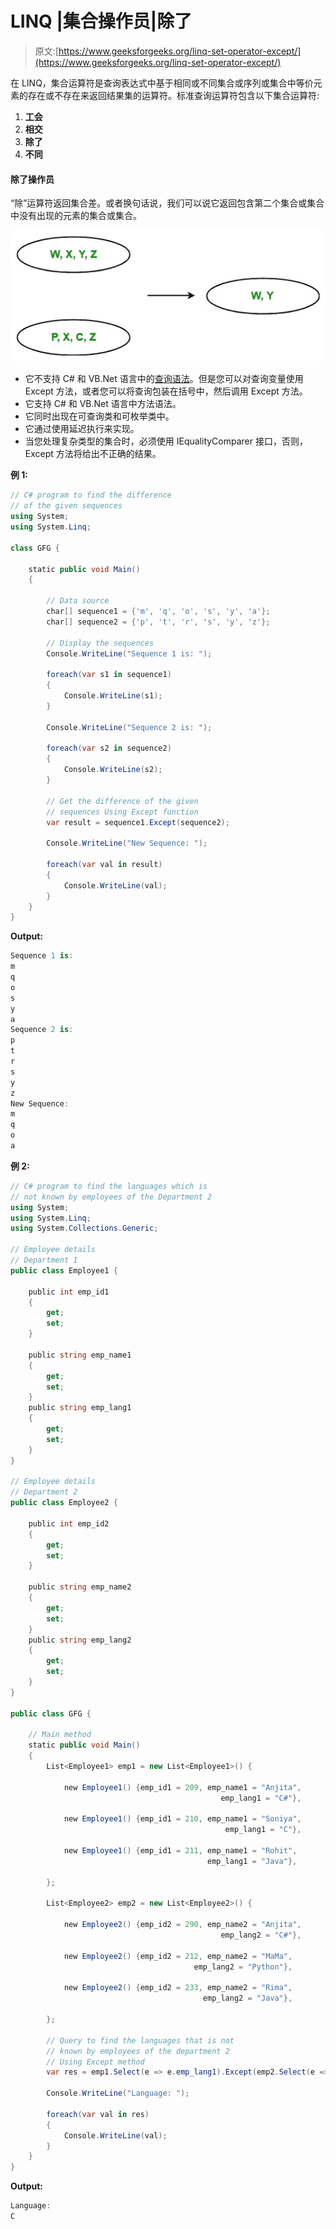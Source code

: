 # LINQ |集合操作员|除了

> 原文:[https://www.geeksforgeeks.org/linq-set-operator-except/](https://www.geeksforgeeks.org/linq-set-operator-except/)

在 LINQ，集合运算符是查询表达式中基于相同或不同集合或序列或集合中等价元素的存在或不存在来返回结果集的运算符。标准查询运算符包含以下集合运算符:

1.  **工会**
2.  **相交**
3.  **除了**
4.  **不同**

#### 除了操作员

“除”运算符返回集合差。或者换句话说，我们可以说它返回包含第二个集合或集合中没有出现的元素的集合或集合。

![](img/f5c348c5a84d50c9292470146084b5ac.png)

*   它不支持 C# 和 VB.Net 语言中的[查询语法](https://www.geeksforgeeks.org/linq-query-syntax/)。但是您可以对查询变量使用 Except 方法，或者您可以将查询包装在括号中，然后调用 Except 方法。
*   它支持 C# 和 VB.Net 语言中方法语法。
*   它同时出现在可查询类和可枚举类中。
*   它通过使用延迟执行来实现。
*   当您处理复杂类型的集合时，必须使用 IEqualityComparer 接口，否则，Except 方法将给出不正确的结果。

**例 1:**

```cs
// C# program to find the difference
// of the given sequences
using System;
using System.Linq;

class GFG {

    static public void Main()
    {

        // Data source
        char[] sequence1 = {'m', 'q', 'o', 's', 'y', 'a'};
        char[] sequence2 = {'p', 't', 'r', 's', 'y', 'z'};

        // Display the sequences
        Console.WriteLine("Sequence 1 is: ");

        foreach(var s1 in sequence1)
        {
            Console.WriteLine(s1);
        }

        Console.WriteLine("Sequence 2 is: ");

        foreach(var s2 in sequence2)
        {
            Console.WriteLine(s2);
        }

        // Get the difference of the given 
        // sequences Using Except function
        var result = sequence1.Except(sequence2);

        Console.WriteLine("New Sequence: ");

        foreach(var val in result)
        {
            Console.WriteLine(val);
        }
    }
}
```

**Output:**

```cs
Sequence 1 is: 
m
q
o
s
y
a
Sequence 2 is: 
p
t
r
s
y
z
New Sequence: 
m
q
o
a

```

**例 2:**

```cs
// C# program to find the languages which is 
// not known by employees of the Department 2
using System;
using System.Linq;
using System.Collections.Generic;

// Employee details
// Department 1
public class Employee1 {

    public int emp_id1
    {
        get;
        set;
    }

    public string emp_name1
    {
        get;
        set;
    }
    public string emp_lang1
    {
        get;
        set;
    }
}

// Employee details
// Department 2
public class Employee2 {

    public int emp_id2
    {
        get;
        set;
    }

    public string emp_name2
    {
        get;
        set;
    }
    public string emp_lang2
    {
        get;
        set;
    }
}

public class GFG {

    // Main method
    static public void Main()
    {
        List<Employee1> emp1 = new List<Employee1>() {

            new Employee1() {emp_id1 = 209, emp_name1 = "Anjita",
                                               emp_lang1 = "C#"},

            new Employee1() {emp_id1 = 210, emp_name1 = "Soniya",
                                                emp_lang1 = "C"},

            new Employee1() {emp_id1 = 211, emp_name1 = "Rohit",
                                            emp_lang1 = "Java"},

        };

        List<Employee2> emp2 = new List<Employee2>() {

            new Employee2() {emp_id2 = 290, emp_name2 = "Anjita",
                                               emp_lang2 = "C#"},

            new Employee2() {emp_id2 = 212, emp_name2 = "MaMa",
                                         emp_lang2 = "Python"},

            new Employee2() {emp_id2 = 233, emp_name2 = "Rima",
                                           emp_lang2 = "Java"},

        };

        // Query to find the languages that is not
        // known by employees of the department 2
        // Using Except method
        var res = emp1.Select(e => e.emp_lang1).Except(emp2.Select(e => e.emp_lang2));

        Console.WriteLine("Language: ");

        foreach(var val in res)
        {
            Console.WriteLine(val);
        }
    }
}
```

**Output:**

```cs
Language: 
C

```
